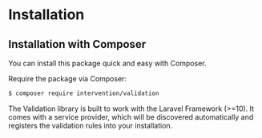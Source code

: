 # Installation
## Installation with Composer

You can install this package quick and easy with Composer.

Require the package via Composer:

```bash
$ composer require intervention/validation
```

The Validation library is built to work with the Laravel Framework (>=10). It
comes with a service provider, which will be discovered automatically and
registers the validation rules into your installation.

